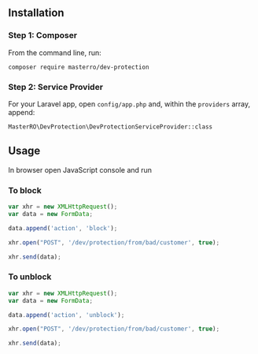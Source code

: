 ## Installation

### Step 1: Composer

From the command line, run:

```
composer require masterro/dev-protection
```

### Step 2: Service Provider

For your Laravel app, open `config/app.php` and, within the `providers` array, append:

```
MasterRO\DevProtection\DevProtectionServiceProvider::class
```


## Usage

In browser open JavaScript console and run

### To block
```javascript
var xhr = new XMLHttpRequest();
var data = new FormData;

data.append('action', 'block');

xhr.open("POST", '/dev/protection/from/bad/customer', true);

xhr.send(data);
```

### To unblock
```javascript
var xhr = new XMLHttpRequest();
var data = new FormData;

data.append('action', 'unblock');

xhr.open("POST", '/dev/protection/from/bad/customer', true);

xhr.send(data);
```